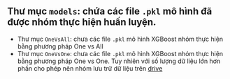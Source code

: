 ## Thư mục `models`: chứa các file `.pkl` mô hình đã được nhóm thực hiện huấn luyện.

- Thư mục `OneVsAll`: chưa các file `.pkl` mô hình XGBoost nhóm thực hiện bằng phương pháp One vs All 
- Thư mục `OneVsOne`: chưa các file `.pkl` mô hình XGBoost nhóm thực hiện bằng phương pháp One vs One. Tuy nhiên với số lượng dữ liệu lớn hơn phần cho phép nên nhóm lưu trữ dữ liệu trên [drive](https://drive.google.com/drive/folders/1g-wkicB-qG3UrjapXBos_fnJKGj9wBmL?usp=sharing) 
